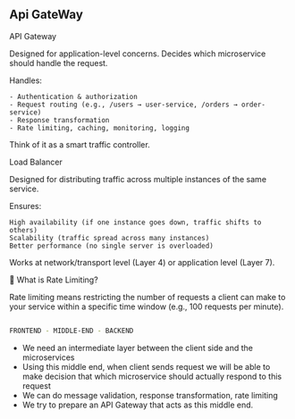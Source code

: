 ## Api GateWay


API Gateway

Designed for application-level concerns.
Decides which microservice should handle the request.

Handles:

    - Authentication & authorization
    - Request routing (e.g., /users → user-service, /orders → order-service)
    - Response transformation
    - Rate limiting, caching, monitoring, logging

Think of it as a smart traffic controller.



Load Balancer

Designed for distributing traffic across multiple instances of the same service.

Ensures:

    High availability (if one instance goes down, traffic shifts to others)
    Scalability (traffic spread across many instances)
    Better performance (no single server is overloaded)

Works at network/transport level (Layer 4) or application level (Layer 7).



🔹 What is Rate Limiting?

Rate limiting means restricting the number of requests a client can make to your service within a specific time window (e.g., 100 requests per minute).




``` bash

FRONTEND - MIDDLE-END - BACKEND

```

- We need an intermediate layer between the client side and the microservices
- Using this middle end, when client sends request we will be able to make decision that which microservice should actually respond to this request
- We can do message validation, response transformation, rate limiting
- We try to prepare an API Gateway that acts as this middle end.
